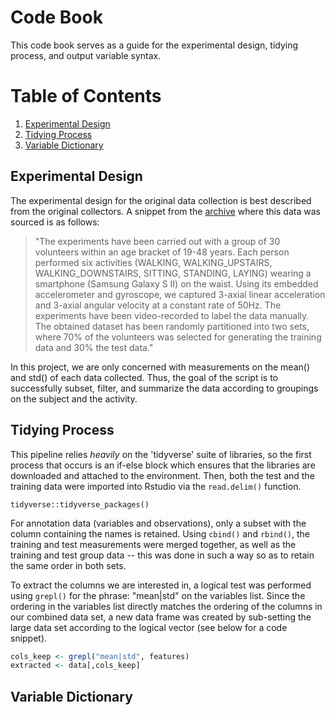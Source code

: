 # Code Book

This code book serves as a guide for the experimental design, tidying process, and output variable syntax.

# Table of Contents

1. [Experimental Design](#experimental-design)
2. [Tidying Process](#tidying-process)
3. [Variable Dictionary](#variable-dictionary)

## Experimental Design

The experimental design for the original data collection is best described from the original collectors. A snippet from the [archive](http://archive.ics.uci.edu/ml/datasets/Human+Activity+Recognition+Using+Smartphones) where this data was sourced is as follows:

>"The experiments have been carried out with a group of 30 volunteers within an age bracket of 19-48 years. Each person performed six activities (WALKING, WALKING_UPSTAIRS, WALKING_DOWNSTAIRS, SITTING, STANDING, LAYING) wearing a smartphone (Samsung Galaxy S II) on the waist. Using its embedded accelerometer and gyroscope, we captured 3-axial linear acceleration and 3-axial angular velocity at a constant rate of 50Hz. The experiments have been video-recorded to label the data manually. The obtained dataset has been randomly partitioned into two sets, where 70% of the volunteers was selected for generating the training data and 30% the test data."

In this project, we are only concerned with measurements on the mean() and std() of each data collected. Thus, the goal of the script is to successfully subset, filter, and summarize the data according to groupings on the subject and the activity.

## Tidying Process

This pipeline relies *heavily* on the 'tidyverse' suite of libraries, so the first process that occurs is an if-else block which ensures that the libraries are downloaded and attached to the environment. Then, both the test and the training data were imported into Rstudio via the `read.delim()` function.

``` {r}
tidyverse::tidyverse_packages()
```

For annotation data (variables and observations), only a subset with the column containing the names is retained. Using `cbind()` and `rbind()`, the training and test measurements were merged together, as well as the training and test group data -- this was done in such a way so as to retain the same order in both sets.

To extract the columns we are interested in, a logical test was performed using `grepl()` for the phrase: "mean|std" on the variables list. Since the ordering in the variables list directly matches the ordering of the columns in our combined data set, a new data frame was created by sub-setting the large data set according to the logical vector (see below for a code snippet).

```r
cols_keep <- grepl("mean|std", features)
extracted <- data[,cols_keep]
```

## Variable Dictionary
